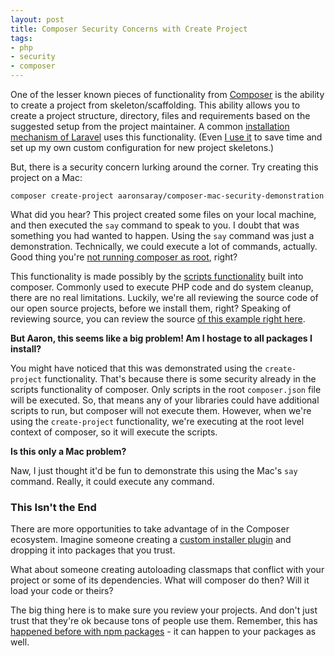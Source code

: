 ```yaml
---
layout: post
title: Composer Security Concerns with Create Project
tags:
- php
- security
- composer
---
```

One of the lesser known pieces of functionality from [Composer](https://getcomposer.org) is the ability to create a project from skeleton/scaffolding. This ability allows you to create a project structure, directory, files and requirements based on the suggested setup from the project maintainer.  A common [installation mechanism of Laravel](https://laravel.com/docs/5.7/installation) uses this functionality.  (Even [I use it](https://packagist.org/packages/aaronsaray/laravel-boot) to save time and set up my own custom configuration for new project skeletons.)

But, there is a security concern lurking around the corner.  Try creating this project on a Mac:

`composer create-project aaronsaray/composer-mac-security-demonstration`

What did you hear?  This project created some files on your local machine, and then executed the `say` command to speak to you.  I doubt that was something you had wanted to happen.  Using the `say` command was just a demonstration.  Technically, we could execute a lot of commands, actually.  Good thing you're [not running composer as root](https://getcomposer.org/root), right?

This functionality is made possibly by the [scripts functionality](https://getcomposer.org/doc/articles/scripts.md#command-events) built into composer.  Commonly used to execute PHP code and do system cleanup, there are no real limitations.  Luckily, we're all reviewing the source code of our open source projects, before we install them, right?  Speaking of reviewing source, you can review the source [of this example right here](https://github.com/aaronsaray/composer-mac-security-demonstration).

**But Aaron, this seems like a big problem! Am I hostage to all packages I install?**

You might have noticed that this was demonstrated using the `create-project` functionality.  That's because there is some security already in the scripts functionality of composer.  Only scripts in the root `composer.json` file will be executed.  So, that means any of your libraries could have additional scripts to run, but composer will not execute them.  However, when we're using the `create-project` functionality, we're executing at the root level context of composer, so it will execute the scripts.

**Is this only a Mac problem?**

Naw, I just thought it'd be fun to demonstrate this using the Mac's `say` command. Really, it could execute any command.

### This Isn't the End

There are more opportunities to take advantage of in the Composer ecosystem.  Imagine someone creating a [custom installer plugin](https://getcomposer.org/doc/articles/custom-installers.md) and dropping it into packages that you trust. 

What about someone creating autoloading classmaps that conflict with your project or some of its dependencies.  What will composer do then? Will it load your code or theirs?

The big thing here is to make sure you review your projects.  And don't just trust that they're ok because tons of people use them.  Remember, this has [happened before with npm packages](https://www.theregister.co.uk/2018/11/26/npm_repo_bitcoin_stealer/) - it can happen to your packages as well.